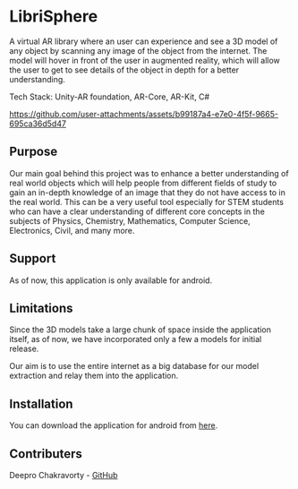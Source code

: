 # LibriSphere

A virtual AR library where an user can experience and see a 3D model of any object by scanning any image of the object from the internet. The model will hover in front of the user in augmented reality, which will allow the user to get to see details of the object in depth for a better understanding. 

Tech Stack: Unity-AR foundation, AR-Core, AR-Kit, C#



https://github.com/user-attachments/assets/b99187a4-e7e0-4f5f-9665-695ca36d5d47



## Purpose

Our main goal behind this project was to enhance a better understanding of real world objects which will help people from different fields of study to gain an in-depth knowledge of an image that they do not have access to in the real world. This can be a very useful tool especially for STEM students who can have a clear understanding of different core concepts in the subjects of Physics, Chemistry, Mathematics, Computer Science, Electronics, Civil, and many more.

## Support

As of now, this application is only available for android.

## Limitations

Since the 3D models take a large chunk of space inside the application itself, as of now, we have incorporated only a few a models for initial release. 

Our aim is to use the entire internet as a big database for our model extraction and relay them into the application.

## Installation

You can download the application for android from [here](https://drive.google.com/drive/folders/13lWxHYGE0sKEg0MDZu23erHK9eV4HKvK?usp=sharing). 



## Contributers

Deepro Chakravorty - [GitHub](https://github.com/DThePro/)
